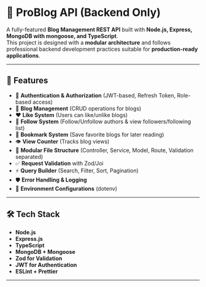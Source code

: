 # 📖 ProBlog API (Backend Only)

A fully-featured **Blog Management REST API** built with **Node.js, Express, MongoDB with mongoose, and TypeScript**.  
This project is designed with a **modular architecture** and follows professional backend development practices suitable for **production-ready applications**.

---

## 🚀 Features

- 🔐 **Authentication & Authorization** (JWT-based, Refresh Token, Role-based access)
- 📝 **Blog Management** (CRUD operations for blogs)
- ❤️ **Like System** (Users can like/unlike blogs)
- 👥 **Follow System** (Follow/Unfollow authors & view followers/following list)
- 🔖 **Bookmark System** (Save favorite blogs for later reading)
- 👁️ **View Counter** (Tracks blog views)
- 📂 **Modular File Structure** (Controller, Service, Model, Route, Validation separated)
- ✅ **Request Validation** with Zod/Joi
- ⚡ **Query Builder** (Search, Filter, Sort, Pagination)
- 🛡️ **Error Handling & Logging**
- 📌 **Environment Configurations** (dotenv)

---


## 🛠️ Tech Stack

- **Node.js**
- **Express.js**
- **TypeScript**
- **MongoDB + Mongoose**
- **Zod for Validation**
- **JWT for Authentication**
- **ESLint + Prettier**

---